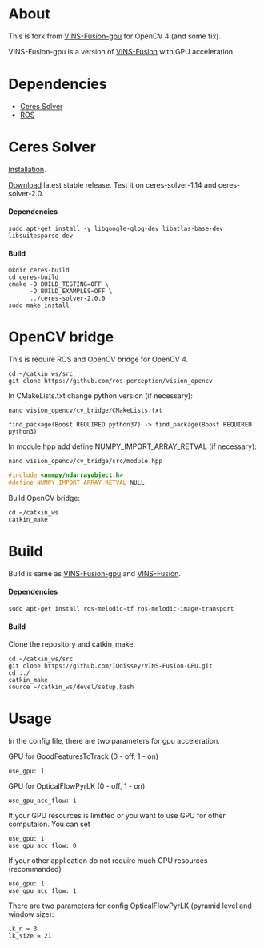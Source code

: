 # About
This is fork from [VINS-Fusion-gpu](https://github.com/pjrambo/VINS-Fusion-gpu) for OpenCV 4 (and some fix).

VINS-Fusion-gpu is a version of [VINS-Fusion](https://github.com/HKUST-Aerial-Robotics/VINS-Fusion) with GPU acceleration.


# Dependencies
- [Ceres Solver](http://ceres-solver.org/installation.html)
- [ROS](http://wiki.ros.org/ROS/Installation)


# Ceres Solver

[Installation](http://ceres-solver.org/installation.html).

[Download](http://ceres-solver.org/ceres-solver-2.0.0.tar.gz) latest stable release. Test it on ceres-solver-1.14 and ceres-solver-2.0.

#### Dependencies

```
sudo apt-get install -y libgoogle-glog-dev libatlas-base-dev libsuitesparse-dev
```

#### Build
```
mkdir ceres-build
cd ceres-build
cmake -D BUILD_TESTING=OFF \
      -D BUILD_EXAMPLES=OFF \
      ../ceres-solver-2.0.0
sudo make install
```

# OpenCV bridge
This is require ROS and OpenCV bridge for OpenCV 4.

```
cd ~/catkin_ws/src
git clone https://github.com/ros-perception/vision_opencv
```

In CMakeLists.txt change python version (if necessary):
```
nano vision_opencv/cv_bridge/CMakeLists.txt
```
```
find_package(Boost REQUIRED python37) -> find_package(Boost REQUIRED python3)
```

In module.hpp add define NUMPY_IMPORT_ARRAY_RETVAL (if necessary):
```
nano vision_opencv/cv_bridge/src/module.hpp
```
```cpp
#include <numpy/ndarrayobject.h>
#define NUMPY_IMPORT_ARRAY_RETVAL NULL
```

Build OpenCV bridge:
```
cd ~/catkin_ws
catkin_make
```


# Build
Build is same as [VINS-Fusion-gpu](https://github.com/pjrambo/VINS-Fusion-gpu#2-build-vins-fusion) and [VINS-Fusion](https://github.com/HKUST-Aerial-Robotics/VINS-Fusion#2-build-vins-fusion).

#### Dependencies
```
sudo apt-get install ros-melodic-tf ros-melodic-image-transport
```

#### Build
Clone the repository and catkin_make:
```
cd ~/catkin_ws/src
git clone https://github.com/IOdissey/VINS-Fusion-GPU.git
cd ../
catkin_make
source ~/catkin_ws/devel/setup.bash
```


# Usage
In the config file, there are two parameters for gpu acceleration.

GPU for GoodFeaturesToTrack (0 - off, 1 - on) 
```
use_gpu: 1
```

GPU for OpticalFlowPyrLK (0 - off, 1 - on) 
```
use_gpu_acc_flow: 1
```

If your GPU resources is limitted or you want to use GPU for other computaion. You can set
```
use_gpu: 1
use_gpu_acc_flow: 0
```

If your other application do not require much GPU resources (recommanded)
```
use_gpu: 1
use_gpu_acc_flow: 1
```

There are two parameters for config OpticalFlowPyrLK (pyramid level and window size):
```
lk_n = 3
lk_size = 21
```
